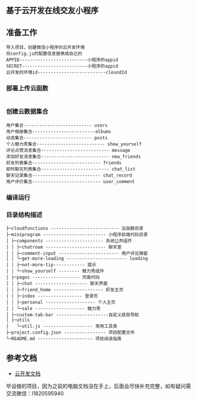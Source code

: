 ## 基于云开发在线交友小程序

## 准备工作
```
导入项目，创建微信小程序的云开发环境
将config.js的配置信息替换成自己的
APPID--------------------------小程序的appid
SECRET-------------------------小程序的appid
云开发的环境id--------------------------cloundId
```

### 部署上传云函数
```

```

### 创建云数据集合
```
用户集合-------------------------- users
用户相册集合------------------------albums
动态集合-------------------------- posts
个人魅力秀集合-------------------------- show_yourself
评论点赞消息集合-------------------------- message
添加好友消息集合-------------------------- new_friends
好友列表集合-------------------------- friends
即时聊天列表集合-------------------------- chat_list
聊天记录集合-------------------------- chat_record
用户评价集合-------------------------- user_comment
```

### 编译运行



### 目录结构描述
```
├─cloudfunctions -------------------------- 云函数目录
├─miniprogram ------------------------ 小程序前端代码目录
│ ├─components ---------------------- 系统公共组件
│ │ ├─chatroom ----------------------- 聊天室
│ │ ├─comment-input ----------------------- 用户评论弹窗 
│ │ └─get-more-loading ----------------------- loading
│ │ ├─not-more-tip------------ 提示
│ │ └─show_yourself -------- 魅力秀组件
│ ├─pages ------------------ 页面代码
│ │ ├─chat -------------------- 聊天界面
│ │ ├─friend_home ------------------- 好友主页
│ │ ├─index ----------------- 登录页
│ │ ├─personal ------------------- 个人主页 
│ │ └─sale ------------------- 魅力秀
│ ├─custom-tab-bar --------------------自定义底部导航
│ ├─utils
│   └─util.js ------------------- 常用工具类
├─project.config.json ---------------- 项目配置文件
└─README.md --------------------- 项目阅读指南
```


## 参考文档

- [云开发文档](https://developers.weixin.qq.com/miniprogram/dev/wxcloud/basis/getting-started.html)

毕设做的项目，因为之前的电脑文档没在手上，后面会尽快补充完整，如有疑问需交流微信：l1820595940

